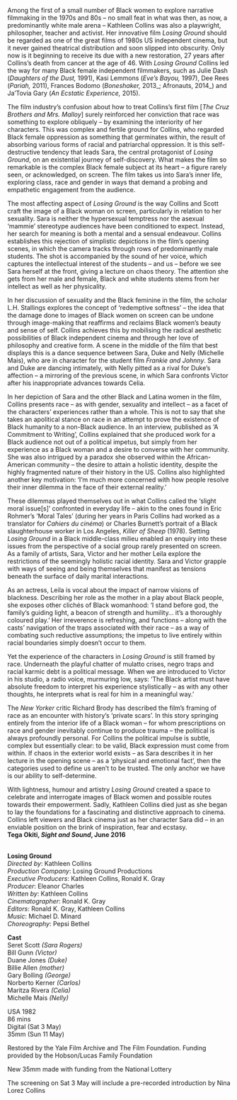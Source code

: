 
Among the first of a small number  of Black women to explore narrative filmmaking in the 1970s and 80s – no small feat in what was then, as now, a predominantly white male arena – Kathleen Collins was also a playwright, philosopher, teacher and activist. Her innovative film _Losing Ground_ should be regarded as one of the great films of 1980s US independent cinema, but it never gained theatrical distribution and soon slipped into obscurity. Only now is it beginning to receive its due with a new restoration, 27 years after Collins’s death from cancer at the age of 46. With _Losing Ground_ Collins led the way for many Black female independent filmmakers, such as Julie Dash (_Daughters of the Dust,_ 1991), Kasi Lemmons (_Eve’s Bayou,_ 1997), Dee Rees (_Pariah,_ 2011), Frances Bodomo (_Boneshaker,_ 2013_; Afronauts, 2014_) and Ja’Tovia Gary (_An Ecstatic Experience,_ 2015).

The film industry’s confusion about how to treat Collins’s first film [_The Cruz Brothers and Mrs. Malloy_] surely reinforced her conviction that race was something to explore obliquely – by examining the interiority of her characters. This was complex and fertile ground for Collins, who regarded Black female oppression as something that germinates within, the result of absorbing various forms of racial and patriarchal oppression. It is this self-destructive tendency that leads Sara, the central protagonist of _Losing Ground_, on an existential journey of self-discovery. What makes the film so remarkable is the complex Black female subject at its heart – a figure rarely seen, or acknowledged, on screen. The film takes us into Sara’s inner life, exploring class, race and gender in ways that demand a probing and empathetic engagement from the audience.

The most affecting aspect of _Losing Ground_ is the way Collins and Scott craft the image of a Black woman on screen, particularly in relation to her sexuality. Sara is neither the hypersexual temptress nor the asexual ‘mammie’ stereotype audiences have been conditioned to expect. Instead, her search for meaning is both a mental and a sensual endeavour. Collins establishes this rejection of simplistic depictions in the film’s opening scenes, in which the camera tracks through rows of predominantly male students. The shot is accompanied by the sound of her voice, which captures the intellectual interest of the students – and us – before we see Sara herself at the front, giving a lecture on chaos theory. The attention she gets from her male and female, Black and white students stems from her intellect as well as her physicality.

In her discussion of sexuality and the Black feminine in the film, the scholar L.H. Stallings explores the concept of ‘redemptive softness’ – the idea that the damage done to images of Black women on screen can be undone through image-making that reaffirms and reclaims Black women’s beauty and sense of self. Collins achieves this by mobilising the radical aesthetic possibilities of Black independent cinema and through her love of philosophy and creative form. A scene in the middle of the film that best displays this is a dance sequence between Sara, Duke and Nelly (Michelle Mais), who are in character for the student film _Frankie_ _and Johnny_. Sara and Duke are dancing intimately, with Nelly pitted as a rival for Duke’s affection – a mirroring of the previous scene, in which Sara confronts Victor after his inappropriate advances towards Celia.

In her depiction of Sara and the other Black and Latina women in the film, Collins presents race – as with gender, sexuality and intellect – as a facet of the characters’ experiences rather than a whole. This is not to say that she takes an apolitical stance on race in an attempt to prove the existence of Black humanity to a non-Black audience. In an interview, published as ‘A Commitment to Writing’, Collins explained that she produced work for a Black audience not out of a political impetus, but simply from her experience as a Black woman and a desire to converse with her community. She was also intrigued by a paradox she observed within the African-American community – the desire to attain a holistic identity, despite the highly fragmented nature of their history in the US. Collins also highlighted another key motivation: ‘I’m much more concerned with how people resolve their inner dilemma in the face of their external reality.’

These dilemmas played themselves out in what Collins called the ‘slight moral issue[s]’ confronted in everyday life – akin to the ones found in Eric Rohmer’s ‘Moral Tales’ (during her years in Paris Collins had worked as a translator for _Cahiers du cinéma_) or Charles Burnett’s portrait of a Black slaughterhouse worker in Los Angeles, _Killer of Sheep_ (1978). Setting _Losing Ground_ in a Black middle-class milieu enabled an enquiry into these issues from the perspective of a social group rarely presented on screen. As a family of artists, Sara, Victor and her mother Leila explore the restrictions of the seemingly holistic racial identity. Sara and Victor grapple with ways of seeing and being themselves that manifest as tensions beneath the surface of daily marital interactions.

As an actress, Leila is vocal about the impact of narrow visions of blackness. Describing her role as the mother in a play about Black people, she exposes other clichés of Black womanhood: ‘I stand before god, the family’s guiding light, a beacon of strength and humility… it’s a thoroughly coloured play.’ Her irreverence is refreshing, and functions – along with the casts’ navigation of the traps associated with their race – as a way of combating such reductive assumptions; the impetus to live entirely within racial boundaries simply doesn’t occur to them.

Yet the experience of the characters in _Losing Ground_ is still framed by race. Underneath the playful chatter  of mulatto crises, negro traps and racial karmic debt is  a political message. When we are introduced to Victor  in his studio, a radio voice, murmuring low, says: ‘The  Black artist must have absolute freedom to interpret his  experience stylistically – as with any other thoughts, he  interprets what is real for him in a meaningful way.’

The _New Yorker_ critic Richard Brody has described  the film’s framing of race as an encounter with history’s  ‘private scars’. In this story springing entirely from the  interior life of a Black woman – for whom prescriptions  on race and gender inevitably continue to produce  trauma – the political is always profoundly personal. For  Collins the political impulse is subtle, complex but essentially  clear: to be valid, Black expression must come  from within. If chaos in the exterior world exists – as  Sara describes it in her lecture in the opening scene – as  a ‘physical and emotional fact’, then the categories used  to define us aren’t to be trusted. The only anchor we have  is our ability to self-determine.

With lightness, humour and artistry _Losing Ground_ created a space to celebrate and interrogate images of  Black women and possible routes towards their empowerment.  Sadly, Kathleen Collins died just as she began to  lay the foundations for a fascinating and distinctive approach  to cinema. Collins left viewers and Black cinema  just as her character Sara did – in an enviable position on  the brink of inspiration, fear and ecstasy.  
**Tega Okiti, _Sight and Sound_, June 2016**
<br><br>

**Losing Ground**  
_Directed by_: Kathleen Collins  
_Production Company_: Losing Ground Productions  
_Executive Producers_: Kathleen Collins,  Ronald K. Gray  
_Producer_: Eleanor Charles  
_Written by_: Kathleen Collins  
_Cinematographer_: Ronald K. Gray  
_Editors_: Ronald K. Gray, Kathleen Collins  
_Music_: Michael D. Minard  
_Choreography_: Pepsi Bethel

**Cast**  
Seret Scott _(Sara Rogers)_  
Bill Gunn _(Victor)_  
Duane Jones _(Duke)_  
Billie Allen _(mother)_  
Gary Bolling _(George)_  
Norberto Kerner _(Carlos)_  
Maritza Rivera _(Celia)_  
Michelle Mais _(Nelly)_

USA 1982  
86 mins  
Digital (Sat 3 May)  
35mm (Sun 11 May)

Restored by the Yale Film Archive and  The Film Foundation. Funding provided by the Hobson/Lucas Family Foundation

New 35mm made with funding from the  National Lottery

The screening on Sat 3 May will include a  pre-recorded introduction by Nina Lorez Collins<br>
<br><br>
<!--stackedit_data:
eyJoaXN0b3J5IjpbMTcyMjIyMjMyXX0=
-->